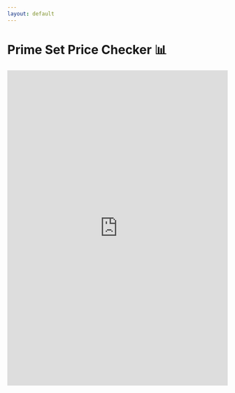 ```yaml
---
layout: default
---
```

# Prime Set Price Checker 📊

<iframe
  width="100%" height="720"
  src="https://app.powerbi.com/view?r=eyJrIjoiNTQzNzQ0ODctNWE3My00Zjk0LTlhNDAtNDAwZWFkMWY5MWEzIiwidCI6ImYyMmI2ODkzLTkyYjMtNGRmYi05MjNkLWNhNmMxMDRkYzcyMSJ9&pageName=b4d990d3da8074bcd538"
  frameborder="0" allowfullscreen>
</iframe>

